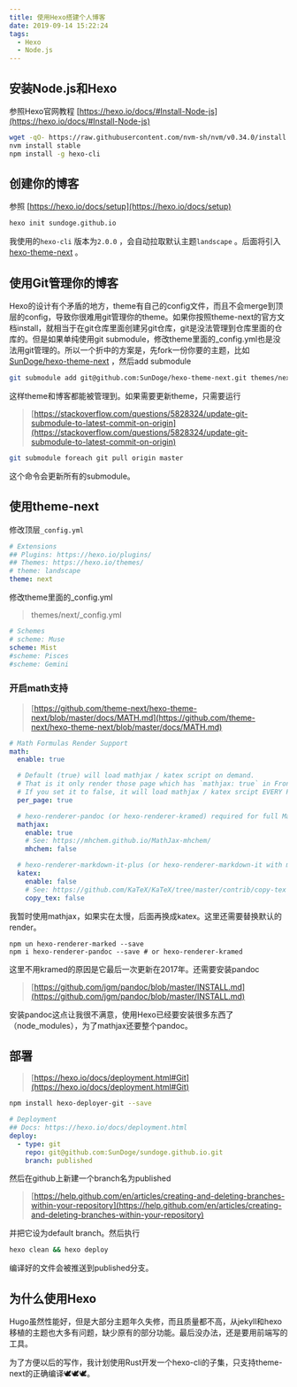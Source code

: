 ```yaml
---
title: 使用Hexo搭建个人博客
date: 2019-09-14 15:22:24
tags: 
  - Hexo
  - Node.js
---
```


## 安装Node.js和Hexo

参照Hexo官网教程 [https://hexo.io/docs/#Install-Node-js](https://hexo.io/docs/#Install-Node-js)

```bash
wget -qO- https://raw.githubusercontent.com/nvm-sh/nvm/v0.34.0/install.sh | bash
nvm install stable
npm install -g hexo-cli
```

## 创建你的博客

参照 [https://hexo.io/docs/setup](https://hexo.io/docs/setup)

```bash
hexo init sundoge.github.io
```

我使用的`hexo-cli` 版本为`2.0.0` ，会自动拉取默认主题`landscape` 。后面将引入[hexo-theme-next](https://github.com/theme-next/hexo-theme-next) 。

## 使用Git管理你的博客

Hexo的设计有个矛盾的地方，theme有自己的config文件，而且不会merge到顶层的config，导致你很难用git管理你的theme。如果你按照theme-next的官方文档install，就相当于在git仓库里面创建另git仓库，git是没法管理到仓库里面的仓库的。但是如果单纯使用git submodule，修改theme里面的_config.yml也是没法用git管理的。所以一个折中的方案是，先fork一份你要的主题，比如[SunDoge/hexo-theme-next](https://github.com/SunDoge/hexo-theme-next) ，然后add submodule

```bash
git submodule add git@github.com:SunDoge/hexo-theme-next.git themes/next
```

这样theme和博客都能被管理到。如果需要更新theme，只需要运行

> [https://stackoverflow.com/questions/5828324/update-git-submodule-to-latest-commit-on-origin](https://stackoverflow.com/questions/5828324/update-git-submodule-to-latest-commit-on-origin)

```bash
git submodule foreach git pull origin master
```

这个命令会更新所有的submodule。

## 使用theme-next

修改顶层`_config.yml`

```yaml
# Extensions
## Plugins: https://hexo.io/plugins/
## Themes: https://hexo.io/themes/
# theme: landscape
theme: next
```

修改theme里面的_config.yml

>  themes/next/_config.yml

```yaml
# Schemes
# scheme: Muse
scheme: Mist
#scheme: Pisces
#scheme: Gemini
```

###  开启math支持

> [https://github.com/theme-next/hexo-theme-next/blob/master/docs/MATH.md](https://github.com/theme-next/hexo-theme-next/blob/master/docs/MATH.md)

```yaml
# Math Formulas Render Support
math:
  enable: true

  # Default (true) will load mathjax / katex script on demand.
  # That is it only render those page which has `mathjax: true` in Front-matter.
  # If you set it to false, it will load mathjax / katex srcipt EVERY PAGE.
  per_page: true

  # hexo-renderer-pandoc (or hexo-renderer-kramed) required for full MathJax support.
  mathjax:
    enable: true
    # See: https://mhchem.github.io/MathJax-mhchem/
    mhchem: false

  # hexo-renderer-markdown-it-plus (or hexo-renderer-markdown-it with markdown-it-katex plugin) required for full Katex support.
  katex:
    enable: false
    # See: https://github.com/KaTeX/KaTeX/tree/master/contrib/copy-tex
    copy_tex: false
```

我暂时使用mathjax，如果实在太慢，后面再换成katex。这里还需要替换默认的render。

```shell
npm un hexo-renderer-marked --save
npm i hexo-renderer-pandoc --save # or hexo-renderer-kramed
```

这里不用kramed的原因是它最后一次更新在2017年。还需要安装pandoc

> [https://github.com/jgm/pandoc/blob/master/INSTALL.md](https://github.com/jgm/pandoc/blob/master/INSTALL.md)

安装pandoc这点让我很不满意，使用Hexo已经要安装很多东西了（node_modules），为了mathjax还要整个pandoc。

## 部署

> [https://hexo.io/docs/deployment.html#Git](https://hexo.io/docs/deployment.html#Git)

```bash
npm install hexo-deployer-git --save
```

```yaml
# Deployment
## Docs: https://hexo.io/docs/deployment.html
deploy:
  - type: git
    repo: git@github.com:SunDoge/sundoge.github.io.git
    branch: published
```

然后在github上新建一个branch名为published

> [https://help.github.com/en/articles/creating-and-deleting-branches-within-your-repository](https://help.github.com/en/articles/creating-and-deleting-branches-within-your-repository)

并把它设为default branch。然后执行

```bash
hexo clean && hexo deploy
```

编译好的文件会被推送到published分支。

## 为什么使用Hexo

Hugo虽然性能好，但是大部分主题年久失修，而且质量都不高，从jekyll和hexo移植的主题也大多有问题，缺少原有的部分功能。最后没办法，还是要用前端写的工具。

为了方便以后的写作，我计划使用Rust开发一个hexo-cli的子集，只支持theme-next的正确编译🕊🕊🕊​。







